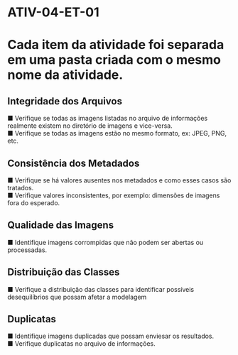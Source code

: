 # ATIV-04-ET-01
# Cada item da atividade foi separada em uma pasta criada com o mesmo nome da atividade.

## Integridade dos Arquivos
■ Verifique se todas as imagens listadas no arquivo de informações realmente existem no diretório de imagens e vice-versa.<br>
■ Verifique se todas as imagens estão no mesmo formato, ex: JPEG, PNG, etc.

## Consistência dos Metadados
■ Verifique se há valores ausentes nos metadados e como esses casos são tratados.<br>
■ Verifique valores inconsistentes, por exemplo: dimensões de imagens fora do esperado.

## Qualidade das Imagens
■ Identifique imagens corrompidas que não podem ser abertas ou processadas.

## Distribuição das Classes
■ Verifique a distribuição das classes para identificar possíveis desequilíbrios que possam afetar a modelagem

## Duplicatas
■ Identifique imagens duplicadas que possam enviesar os resultados.<br>
■ Verifique duplicatas no arquivo de informações.
